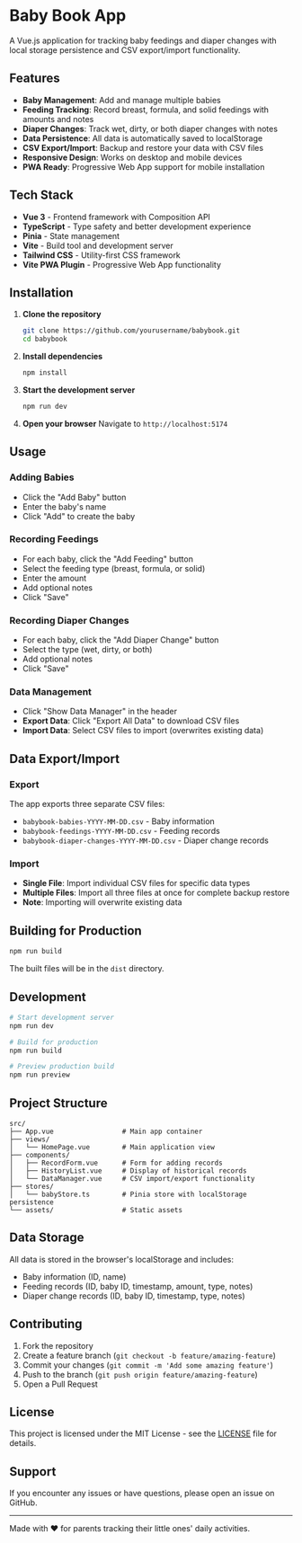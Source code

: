 # Baby Book App

A Vue.js application for tracking baby feedings and diaper changes with local storage persistence and CSV export/import functionality.

## Features

- **Baby Management**: Add and manage multiple babies
- **Feeding Tracking**: Record breast, formula, and solid feedings with amounts and notes
- **Diaper Changes**: Track wet, dirty, or both diaper changes with notes
- **Data Persistence**: All data is automatically saved to localStorage
- **CSV Export/Import**: Backup and restore your data with CSV files
- **Responsive Design**: Works on desktop and mobile devices
- **PWA Ready**: Progressive Web App support for mobile installation

## Tech Stack

- **Vue 3** - Frontend framework with Composition API
- **TypeScript** - Type safety and better development experience
- **Pinia** - State management
- **Vite** - Build tool and development server
- **Tailwind CSS** - Utility-first CSS framework
- **Vite PWA Plugin** - Progressive Web App functionality

## Installation

1. **Clone the repository**
   ```bash
   git clone https://github.com/yourusername/babybook.git
   cd babybook
   ```

2. **Install dependencies**
   ```bash
   npm install
   ```

3. **Start the development server**
   ```bash
   npm run dev
   ```

4. **Open your browser**
   Navigate to `http://localhost:5174`

## Usage

### Adding Babies
- Click the "Add Baby" button
- Enter the baby's name
- Click "Add" to create the baby

### Recording Feedings
- For each baby, click the "Add Feeding" button
- Select the feeding type (breast, formula, or solid)
- Enter the amount
- Add optional notes
- Click "Save"

### Recording Diaper Changes
- For each baby, click the "Add Diaper Change" button
- Select the type (wet, dirty, or both)
- Add optional notes
- Click "Save"

### Data Management
- Click "Show Data Manager" in the header
- **Export Data**: Click "Export All Data" to download CSV files
- **Import Data**: Select CSV files to import (overwrites existing data)

## Data Export/Import

### Export
The app exports three separate CSV files:
- `babybook-babies-YYYY-MM-DD.csv` - Baby information
- `babybook-feedings-YYYY-MM-DD.csv` - Feeding records
- `babybook-diaper-changes-YYYY-MM-DD.csv` - Diaper change records

### Import
- **Single File**: Import individual CSV files for specific data types
- **Multiple Files**: Import all three files at once for complete backup restore
- **Note**: Importing will overwrite existing data

## Building for Production

```bash
npm run build
```

The built files will be in the `dist` directory.

## Development

```bash
# Start development server
npm run dev

# Build for production
npm run build

# Preview production build
npm run preview
```

## Project Structure

```
src/
├── App.vue                 # Main app container
├── views/
│   └── HomePage.vue        # Main application view
├── components/
│   ├── RecordForm.vue      # Form for adding records
│   ├── HistoryList.vue     # Display of historical records
│   └── DataManager.vue     # CSV import/export functionality
├── stores/
│   └── babyStore.ts        # Pinia store with localStorage persistence
└── assets/                 # Static assets
```

## Data Storage

All data is stored in the browser's localStorage and includes:
- Baby information (ID, name)
- Feeding records (ID, baby ID, timestamp, amount, type, notes)
- Diaper change records (ID, baby ID, timestamp, type, notes)

## Contributing

1. Fork the repository
2. Create a feature branch (`git checkout -b feature/amazing-feature`)
3. Commit your changes (`git commit -m 'Add some amazing feature'`)
4. Push to the branch (`git push origin feature/amazing-feature`)
5. Open a Pull Request

## License

This project is licensed under the MIT License - see the [LICENSE](LICENSE) file for details.

## Support

If you encounter any issues or have questions, please open an issue on GitHub.

---

Made with ❤️ for parents tracking their little ones' daily activities.
